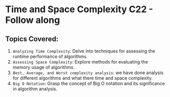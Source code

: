 # Time and Space  Complexity C22 - Follow along

## Topics Covered:

1. `Analyzing Time Complexity`: Delve into techniques for assessing the runtime performance of algorithms.
2. `Assessing Space Complexity`: Explore methods for evaluating the memory usage of algorithms.
3. `Best, Average, and Worst complexity analysis`: we have done analysis for different algorithms and what there time and space complexity.
4. `Big O Notation`: Grasp the concept of Big O notation and its significance in algorithm analysis.
